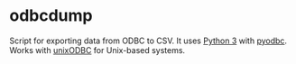 odbcdump
========

Script for exporting data from ODBC to CSV. It uses [Python 3](https://www.python.org) with [pyodbc](https://github.com/mkleehammer/pyodbc). Works with [unixODBC](http://www.unixodbc.org) for Unix-based systems.
